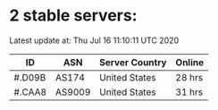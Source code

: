 # 2 stable servers:

Latest update at: Thu Jul 16 11:10:11 UTC 2020

| ID | ASN | Server Country | Online |
| -- | --- | -------------- | ------ |
| #.D09B | AS174 | United States | 28 hrs |
| #.CAA8 | AS9009 | United States | 31 hrs |

